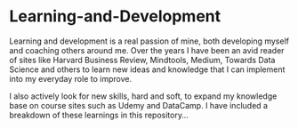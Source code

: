 # Learning-and-Development

Learning and development is a real passion of mine, both developing myself and coaching others around me.  Over the years I have been an avid reader of sites like Harvard Business Review, Mindtools, Medium, Towards Data Science and others to learn new ideas and knowledge that I can implement into my everyday role to improve. 

I also actively look for new skills, hard and soft, to expand my knowledge base on course sites such as Udemy and DataCamp.  I have included a breakdown of these learnings in this repository…

